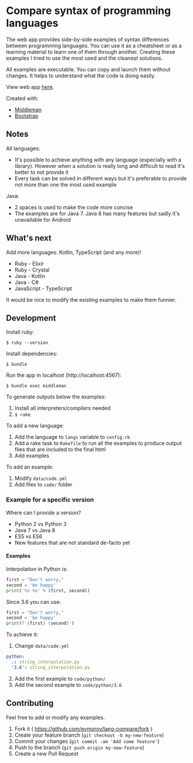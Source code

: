 # Compare syntax of programming languages

The web app provides side-by-side examples of syntax differences between programming languages. You can use it as a cheatsheet or as a learning material to learn one of them through another. Creating these examples I tried to use the most used and the cleanest solutions.

All examples are executable. You can copy and launch them without changes. It helps to understand what the code is doing easily.

View web app [here](https://evmorov.github.io/lang-compare).

Created with:

* [Middleman](https://middlemanapp.com)
* [Bootstrap](http://getbootstrap.com)


## Notes

All languages:

* It's possible to achieve anything with any language (especially with a library). However when a solution is really long and difficult to read it's better to not provide it
* Every task can be solved in different ways but it's preferable to provide not more than one the most used example

Java:

* 2 spaces is used to make the code more concise
* The examples are for Java 7. Java 8 has many features but sadly it's unavailable for Android


## What's next

Add more languages: Kotlin, TypeScript (and any more)!

* Ruby - Elixir
* Ruby - Crystal
* Java - Kotlin
* Java - C#
* JavaScript - TypeScript

It would be nice to modify the existing examples to make them funnier.


## Development

Install ruby:

    $ ruby --version

Install dependencies:

    $ bundle

Run the app in localhost (http://localhost:4567):

    $ bundle exec middleman

To generate outputs below the examples:

1. Install all interpreters/compilers needed
2. `$ rake`

To add a new language:

1. Add the language to `langs` variable to `config.rb`
2. Add a rake task to `Rakefile` to run all the examples to produce output files that are included to the final html
3. Add examples

To add an example:

1. Modify `data/code.yml`
2. Add files to `code/` folder

### Example for a specific version

Where can I provide a version?

- Python 2 vs Python 3
- Java 7 vs Java 8
- ES5 vs ES6
- New features that are not standard de-facto yet

#### Examples

Interpolation in Python is:

```python
first = "Don't worry,"
second = 'be happy'
print('%s %s' % (first, second))
```

Since 3.6 you can use:

```python
first = "Don't worry,"
second = 'be happy'
print(f'{first} {second}')
```

To achieve it:

1. Change `data/code.yml`
```yaml
python:
  .: string_interpolation.py
  '3.6': string_interpolation.py
```
2. Add the first example to `code/python/`
3. Add the second example to `code/python/3.6`


## Contributing

Feel free to add or modify any examples.

1. Fork it ( https://github.com/evmorov/lang-compare/fork )
2. Create your feature branch (`git checkout -b my-new-feature`)
3. Commit your changes (`git commit -am 'Add some feature'`)
4. Push to the branch (`git push origin my-new-feature`)
5. Create a new Pull Request
